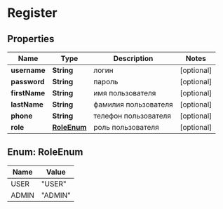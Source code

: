 

# Register


## Properties

| Name | Type | Description | Notes |
|------------ | ------------- | ------------- | -------------|
|**username** | **String** | логин |  [optional] |
|**password** | **String** | пароль |  [optional] |
|**firstName** | **String** | имя пользователя |  [optional] |
|**lastName** | **String** | фамилия пользователя |  [optional] |
|**phone** | **String** | телефон пользователя |  [optional] |
|**role** | [**RoleEnum**](#RoleEnum) | роль пользователя |  [optional] |



## Enum: RoleEnum

| Name | Value |
|---- | -----|
| USER | &quot;USER&quot; |
| ADMIN | &quot;ADMIN&quot; |




